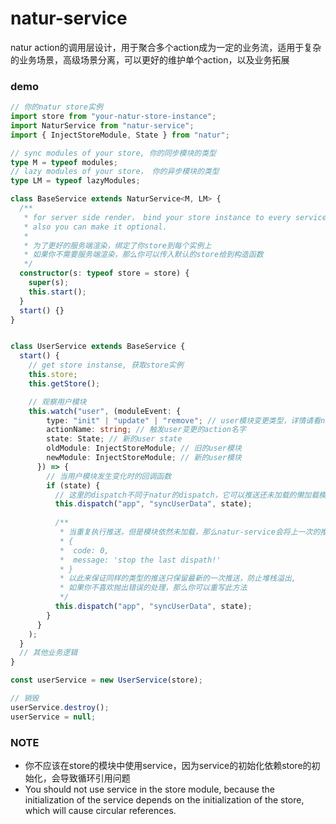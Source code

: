 # natur-service
natur action的调用层设计，用于聚合多个action成为一定的业务流，适用于复杂的业务场景，高级场景分离，可以更好的维护单个action，以及业务拓展


### demo

````typescript
// 你的natur store实例
import store from "your-natur-store-instance";
import NaturService from "natur-service";
import { InjectStoreModule, State } from "natur";

// sync modules of your store, 你的同步模块的类型
type M = typeof modules;
// lazy modules of your store， 你的异步模块的类型
type LM = typeof lazyModules;

class BaseService extends NaturService<M, LM> {
  /**
   * for server side render， bind your store instance to every service instance
   * also you can make it optional.
   * 
   * 为了更好的服务端渲染，绑定了你store到每个实例上
   * 如果你不需要服务端渲染，那么你可以传入默认的store给到构造函数
   */
  constructor(s: typeof store = store) {
    super(s);
    this.start();
  }
  start() {}
}


class UserService extends BaseService {
  start() {
    // get store instanse, 获取store实例
    this.store;
    this.getStore();

    // 观察用户模块
    this.watch("user", (moduleEvent: {
        type: "init" | "update" | "remove"; // user模块变更类型，详情请看natur文档
        actionName: string; // 触发user变更的action名字
        state: State; // 新的user state
        oldModule: InjectStoreModule; // 旧的user模块
        newModule: InjectStoreModule; // 新的user模块
      }) => {
        // 当用户模块发生变化时的回调函数
        if (state) {
          // 这里的dispatch不同于natur的dispatch，它可以推送还未加载的懒加载模块，或者未配置的手动加载模块
          this.dispatch("app", "syncUserData", state);
          
          /**
           * 当重复执行推送，但是模块依然未加载，那么natur-service会将上一次的推送停止，并抛出以下错误
           * {
           *  code: 0,
           *  message: 'stop the last dispath!'
           * }
           * 以此来保证同样的类型的推送只保留最新的一次推送，防止堆栈溢出, 
           * 如果你不喜欢抛出错误的处理，那么你可以重写此方法
           */
          this.dispatch("app", "syncUserData", state);
        }
      }
    );
  }
  // 其他业务逻辑
}

const userService = new UserService(store);

// 销毁
userService.destroy();
userService = null;


````


### NOTE

- 你不应该在store的模块中使用service，因为service的初始化依赖store的初始化，会导致循环引用问题
- You should not use service in the store module, because the initialization of the service depends on the initialization of the store, which will cause circular references.